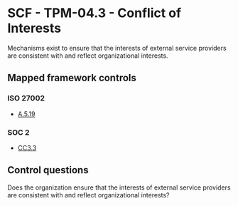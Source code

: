 # SCF - TPM-04.3 - Conflict of Interests
Mechanisms exist to ensure that the interests of external service providers are consistent with and reflect organizational interests.
## Mapped framework controls
### ISO 27002
- [A.5.19](../iso27002/a-5.md#a519)
  
### SOC 2
- [CC3.3](../soc2/cc33.md)
  
## Control questions
Does the organization ensure that the interests of external service providers are consistent with and reflect organizational interests?
  